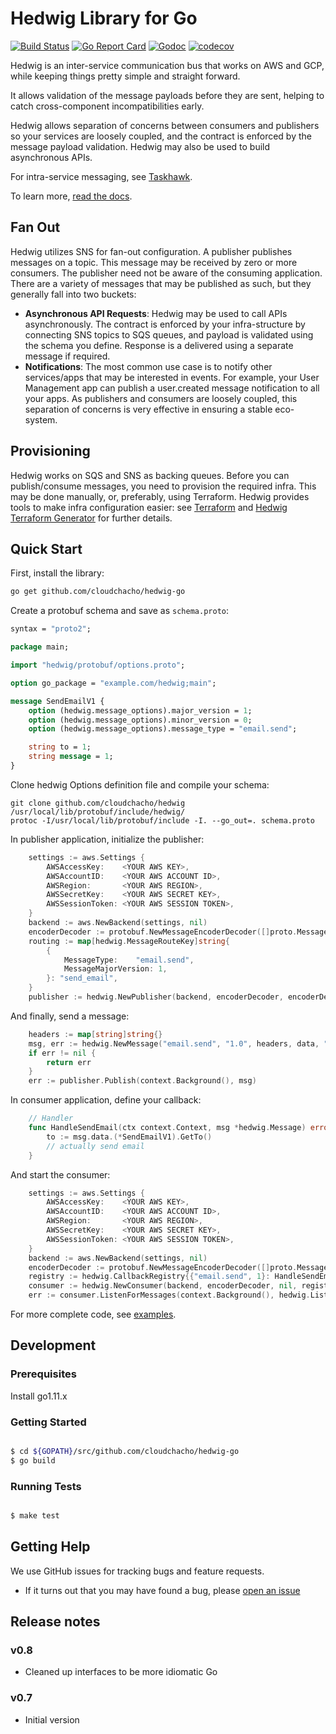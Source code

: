# Hedwig Library for Go

[![Build Status](https://github.com/cloudchacho/hedwig-go/checks)](https://github.com/cloudchacho/hedwig-go/actions/workflows/gotest.yml/badge.svg)
[![Go Report Card](https://goreportcard.com/badge/github.com/cloudchacho/hedwig-go)](https://goreportcard.com/report/github.com/cloudchacho/hedwig-go)
[![Godoc](https://godoc.org/github.com/cloudchacho/hedwig-go?status.svg)](http://godoc.org/github.com/cloudchacho/hedwig-go)
[![codecov](https://codecov.io/gh/cloudchacho/hedwig-go/branch/main/graph/badge.svg?token=H6VWFF04JD)](https://codecov.io/gh/cloudchacho/hedwig-go)

Hedwig is an inter-service communication bus that works on AWS and GCP, while keeping things pretty simple and straight
forward.

It allows validation of the message payloads before they are sent, helping to catch cross-component incompatibilities
early.

Hedwig allows separation of concerns between consumers and publishers so your services are loosely coupled, and the
contract is enforced by the message payload validation. Hedwig may also be used to build asynchronous APIs.

For intra-service messaging, see [Taskhawk](https://github.com/cloudchacho/taskhawk-go).

To learn more, [read the docs](https://cloudchacho.github.io/hedwig).

## Fan Out

Hedwig utilizes SNS for fan-out configuration. A publisher publishes messages on a topic. This message may be received by zero or more consumers. The publisher need not be aware of the consuming application. There are a variety of messages that may be published as such, but they generally fall into two buckets:

- **Asynchronous API Requests**: Hedwig may be used to call APIs asynchronously. The contract is enforced by your infra-structure by connecting SNS topics to SQS queues, and payload is validated using the schema you define. Response is a delivered using a separate message if required.
- **Notifications**: The most common use case is to notify other services/apps that may be interested in events. For example, your User Management app can publish a user.created message notification to all your apps. As publishers and consumers are loosely coupled, this separation of concerns is very effective in ensuring a stable eco-system.

## Provisioning

Hedwig works on SQS and SNS as backing queues. Before you can publish/consume messages, you need to provision the
required infra. This may be done manually, or, preferably, using Terraform. Hedwig provides tools to make infra
configuration easier: see [Terraform](https://github.com/cloudchacho/hedwig-terraform) and
[Hedwig Terraform Generator](https://github.com/cloudchacho/hedwig-terraform-generator) for further details.


## Quick Start

First, install the library:

```bash
go get github.com/cloudchacho/hedwig-go
```

Create a protobuf schema and save as ``schema.proto``:

```protobuf
syntax = "proto2";

package main;

import "hedwig/protobuf/options.proto";

option go_package = "example.com/hedwig;main";

message SendEmailV1 {
    option (hedwig.message_options).major_version = 1;
    option (hedwig.message_options).minor_version = 0;
    option (hedwig.message_options).message_type = "email.send";

    string to = 1;
    string message = 1;
}
```

Clone hedwig Options definition file and compile your schema:
```shell
git clone github.com/cloudchacho/hedwig /usr/local/lib/protobuf/include/hedwig/
protoc -I/usr/local/lib/protobuf/include -I. --go_out=. schema.proto
```

In publisher application, initialize the publisher:

```go
    settings := aws.Settings {
        AWSAccessKey:    <YOUR AWS KEY>,
        AWSAccountID:    <YOUR AWS ACCOUNT ID>,
        AWSRegion:       <YOUR AWS REGION>,
        AWSSecretKey:    <YOUR AWS SECRET KEY>,
        AWSSessionToken: <YOUR AWS SESSION TOKEN>, 
    }
    backend := aws.NewBackend(settings, nil)
	encoderDecoder := protobuf.NewMessageEncoderDecoder([]proto.Message{&SendEmailV1{}})
    routing := map[hedwig.MessageRouteKey]string{
        {
            MessageType:    "email.send",
            MessageMajorVersion: 1,
        }: "send_email",
    }
    publisher := hedwig.NewPublisher(backend, encoderDecoder, encoderDecoder, routing)
```

And finally, send a message:

```go
    headers := map[string]string{}
    msg, err := hedwig.NewMessage("email.send", "1.0", headers, data, "myapp")
    if err != nil {
        return err
    }
    err := publisher.Publish(context.Background(), msg)
```

In consumer application, define your callback:

```go
    // Handler
    func HandleSendEmail(ctx context.Context, msg *hedwig.Message) error {
        to := msg.data.(*SendEmailV1).GetTo()
		// actually send email
    }
```

And start the consumer:
```go
    settings := aws.Settings {
        AWSAccessKey:    <YOUR AWS KEY>,
        AWSAccountID:    <YOUR AWS ACCOUNT ID>,
        AWSRegion:       <YOUR AWS REGION>,
        AWSSecretKey:    <YOUR AWS SECRET KEY>,
        AWSSessionToken: <YOUR AWS SESSION TOKEN>, 
    }
    backend := aws.NewBackend(settings, nil)
	encoderDecoder := protobuf.NewMessageEncoderDecoder([]proto.Message{&SendEmailV1{}})
    registry := hedwig.CallbackRegistry{{"email.send", 1}: HandleSendEmail}
    consumer := hedwig.NewConsumer(backend, encoderDecoder, nil, registry)
    err := consumer.ListenForMessages(context.Background(), hedwig.ListenRequest{})
```

For more complete code, see [examples](examples).

## Development

### Prerequisites

Install go1.11.x

### Getting Started

```bash

$ cd ${GOPATH}/src/github.com/cloudchacho/hedwig-go
$ go build
```

### Running Tests

```bash

$ make test
```

## Getting Help

We use GitHub issues for tracking bugs and feature requests.

* If it turns out that you may have found a bug, please [open an issue](https://github.com/cloudchacho/hedwig-go/issues/new>)

## Release notes

### v0.8

- Cleaned up interfaces to be more idiomatic Go

### v0.7

- Initial version 
